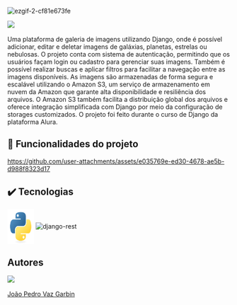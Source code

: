 ![ezgif-2-cf81e673fe](https://github.com/user-attachments/assets/a83a9fe4-83ca-41c5-8c50-c66334e040cd)

<p align="left">
<img loading="lazy" src="https://img.shields.io/badge/STATUS-FINALIZADO-GRAY?style=for-the-badge"/>
</p>

<p style="font-size: 15;">Uma plataforma de galeria de imagens utilizando Django, onde é possível adicionar, editar e deletar imagens de galáxias, planetas, estrelas ou nebulosas. O projeto conta com sistema de autenticação, permitindo que os usuários façam login ou cadastro para gerenciar suas imagens. Também é possível realizar buscas e aplicar filtros para facilitar a navegação entre as imagens disponíveis. As imagens são armazenadas de forma segura e escalável utilizando o Amazon S3, um serviço de armazenamento em nuvem da Amazon que garante alta disponibilidade e resiliência dos arquivos. O Amazon S3 também facilita a distribuição global dos arquivos e oferece integração simplificada com Django por meio da configuração de storages customizados. O projeto foi feito durante o curso de Django da plataforma Alura.</p>

## 🔨 Funcionalidades do projeto

https://github.com/user-attachments/assets/e035769e-ed30-4678-ae5b-d988f8323d17

## ✔️ Tecnologias
<div style="display: inline_block">
  <img align="center" alt="jp-Python" height="80" width="60" src="https://raw.githubusercontent.com/devicons/devicon/master/icons/python/python-original.svg">
  <img align="center" alt="django-rest" height="30" width="150" src="https://img.shields.io/badge/DJANGO-REST-ff1709?style=for-the-badge&logo=django&logoColor=white&color=ff1709&labelColor=gray">
</div>

## Autores
<img loading="lazy" src="https://avatars.githubusercontent.com/u/165571084?s=400&u=1ee1c679eda8112d1334f93a326df74fda32ee1d&v=4" width=115>

[João Pedro Vaz Garbin](https://github.com/JpCode01)
